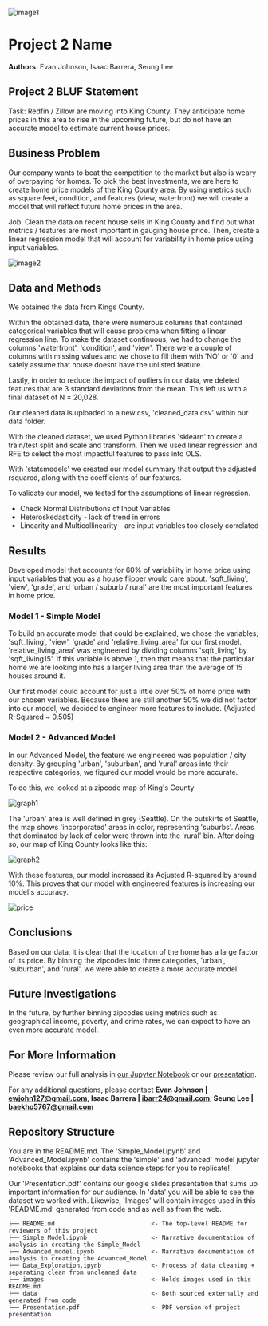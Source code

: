![image1](./images/king_county_line.jpg)
# Project 2 Name

**Authors**: Evan Johnson, Isaac Barrera, Seung Lee

## Project 2 BLUF Statement

Task: Redfin / Zillow are moving into King County. They anticipate home prices in this area to rise in the upcoming future, but do not have an accurate model to estimate current house prices. 

## Business Problem

Our company wants to beat the competition to the market but also is weary of overpaying for homes. To pick the best investments, we are here to create home price models of the King County area. By using metrics such as square feet, condition, and features (view, waterfront) we will create a model that will reflect future home prices in the area.

Job: Clean the data on recent house sells in King County and find out what metrics / features are most important in gauging house price. Then, create a linear regression model that will account for variability in home price using input variables.

![image2](./images/house_remodel.png)

## Data and Methods

We obtained the data from Kings County.

Within the obtained data, there were numerous columns that contained categorical variables that will cause problems when fitting a linear regression line. To make the dataset continuous, we had to change the columns 'waterfront', 'condition', and 'view'.
There were a couple of columns with missing values and we chose to fill them with 'NO' or '0' and safely assume that house doesnt have the unlisted feature. 

Lastly, in order to reduce the impact of outliers in our data, we deleted features that are 3 standard deviations from the mean. This left us with a final dataset of N = 20,028.

Our cleaned data is uploaded to a new csv, 'cleaned_data.csv' within our data folder.

With the cleaned dataset, we used Python libraries 'sklearn' to create a train/test split and scale and transform. Then we used linear regression and RFE to select the most impactful features to pass into OLS.

With 'statsmodels' we created our model summary that output the adjusted rsquared, along with the coefficients of our features.

To validate our model, we tested for the assumptions of linear regression.
- Check Normal Distributions of Input Variables
- Heteroskedasticity - lack of trend in errors
- Linearity and Multicollinearity - are input variables too closely correlated

## Results
Developed model that accounts for 60% of variability in home price using input variables that you as a house flipper would care about.
'sqft_living', 'view', 'grade', and 'urban / suburb / rural' are the most important features in home price.

### Model 1 - Simple Model

To build an accurate model that could be explained, we chose the variables; 'sqft_living', 'view', 'grade' and 'relative_living_area' for our first model. 'relative_living_area' was engineered by dividing columns 'sqft_living' by 'sqft_living15'. If this variable is above 1, then that means that the particular home we are looking into has a larger living area than the average of 15 houses around it.

Our first model could account for just a little over 50% of home price with our chosen variables. Because there are still another 50% we did not factor into our model, we decided to engineer more features to include.
(Adjusted R-Squared ~ 0.505)

### Model 2 - Advanced Model

In our Advanced Model, the feature we engineered was population / city density. By grouping 'urban', 'suburban', and 'rural' areas into their respective categories, we figured our model would be more accurate. 

To do this, we looked at a zipcode map of King's County

![graph1](./images/King_County_Washington.png)

The 'urban' area is well defined in grey (Seattle). On the outskirts of Seattle, the map shows 'incorporated' areas in color, representing 'suburbs'. Areas that dominated by lack of color were thrown into the 'rural' bin. After doing so, our map of King County looks like this:

![graph2](./images/King_County_Map.png)

With these features, our model increased its Adjusted R-squared by around 10%. This proves that our model with engineered features is increasing our model's accuracy. 

![price](./images/prices.png)

## Conclusions

Based on our data, it is clear that the location of the home has a large factor of its price. By binning the zipcodes into three categories, 'urban', 'suburban', and 'rural', we were able to create a more accurate model. 

## Future Investigations

In the future, by further binning zipcodes using metrics such as geographical income, poverty, and crime rates, we can expect to have an even more accurate model.

## For More Information

Please review our full analysis in [our Jupyter Notebook](./Index.ipynb) or our [presentation](./Slides.pdf).

For any additional questions, please contact **Evan Johnson | ewjohn127@gmail.com, Isaac Barrera | ibarr24@gmail.com, Seung Lee | baekho5767@gmail.com**

## Repository Structure

You are in the README.md. The 'Simple_Model.ipynb' and 'Advanced_Model.ipynb' contains the 'simple' and 'advanced' model jupyter notebooks that explains our data science steps for you to replicate! 


Our 'Presentation.pdf' contains our google slides presentation that sums up important information for our audience. In 'data' you will be able to see the dataset we worked with. Likewise, 'Images' will contain images used in this 'README.md' generated from code and as well as from the web.

```
├── README.md                           <- The top-level README for reviewers of this project
├── Simple_Model.ipynb                  <- Narrative documentation of analysis in creating the Simple_Model
├── Advanced_model.ipynb                <- Narrative documentation of analysis in creating the Advanced_Model
├── Data_Exploration.ipynb              <- Process of data cleaning + separating clean from uncleaned data
├── images                              <- Holds images used in this README.md  
├── data                                <- Both sourced externally and generated from code
└── Presentation.pdf                    <- PDF version of project presentation
```

